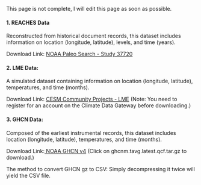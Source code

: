This page is not complete, I will edit this page as soon as possible.

#### 1. REACHES Data

Reconstructed from historical document records, this dataset includes information on location (longitude, latitude), levels, and time (years).

Download Link: [NOAA Paleo Search - Study 37720](https://www.ncei.noaa.gov/access/paleo-search/study/37720.)

#### 2. LME Data:

A simulated dataset containing information on location (longitude, latitude), temperatures, and time (months).

Download Link: [CESM Community Projects - LME](https://www.cesm.ucar.edu/community-projects/lme)
(Note: You need to register for an account on the Climate Data Gateway before downloading.)

#### 3. GHCN Data: 

Composed of the earliest instrumental records, this dataset includes location (longitude, latitude), temperatures, and time (months).

Download Link:[ NOAA GHCN v4](https://www.ncei.noaa.gov/pub/data/ghcn/v4/)
(Click on ghcnm.tavg.latest.qcf.tar.gz to download.)

The method to convert GHCN gz to CSV: Simply decompressing it twice will yield the CSV file.
